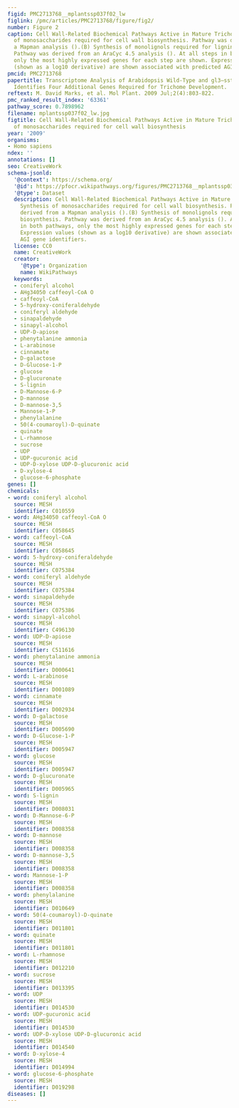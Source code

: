 ```yaml
---
figid: PMC2713768__mplantssp037f02_lw
figlink: /pmc/articles/PMC2713768/figure/fig2/
number: Figure 2
caption: Cell Wall-Related Biochemical Pathways Active in Mature Trichomes.(A) Synthesis
  of monosaccharides required for cell wall biosynthesis. Pathway was derived from
  a Mapman analysis ().(B) Synthesis of monolignols required for lignin biosynthesis.
  Pathway was derived from an AraCyc 4.5 analysis (). At all steps in both pathways,
  only the most highly expressed genes for each step are shown. Expression values
  (shown as a log10 derivative) are shown associated with predicted AGI gene identifiers.
pmcid: PMC2713768
papertitle: Transcriptome Analysis of Arabidopsis Wild-Type and gl3–sst sim Trichomes
  Identifies Four Additional Genes Required for Trichome Development.
reftext: M. David Marks, et al. Mol Plant. 2009 Jul;2(4):803-822.
pmc_ranked_result_index: '63361'
pathway_score: 0.7898962
filename: mplantssp037f02_lw.jpg
figtitle: Cell Wall-Related Biochemical Pathways Active in Mature Trichomes.(A) Synthesis
  of monosaccharides required for cell wall biosynthesis
year: '2009'
organisms:
- Homo sapiens
ndex: ''
annotations: []
seo: CreativeWork
schema-jsonld:
  '@context': https://schema.org/
  '@id': https://pfocr.wikipathways.org/figures/PMC2713768__mplantssp037f02_lw.html
  '@type': Dataset
  description: Cell Wall-Related Biochemical Pathways Active in Mature Trichomes.(A)
    Synthesis of monosaccharides required for cell wall biosynthesis. Pathway was
    derived from a Mapman analysis ().(B) Synthesis of monolignols required for lignin
    biosynthesis. Pathway was derived from an AraCyc 4.5 analysis (). At all steps
    in both pathways, only the most highly expressed genes for each step are shown.
    Expression values (shown as a log10 derivative) are shown associated with predicted
    AGI gene identifiers.
  license: CC0
  name: CreativeWork
  creator:
    '@type': Organization
    name: WikiPathways
  keywords:
  - coniferyl alcohol
  - AHg34050 caffeoyl-CoA O
  - caffeoyl-CoA
  - 5-hydroxy-coniferaldehyde
  - coniferyl aldehyde
  - sinapaldehyde
  - sinapyl-alcohol
  - UDP-D-apiose
  - phenytalanine ammonia
  - L-arabinose
  - cinnamate
  - D-galactose
  - D-Glucose-1-P
  - glucose
  - D-glucuronate
  - S-lignin
  - D-Mannose-6-P
  - D-mannose
  - D-mannose-3,5
  - Mannose-1-P
  - phenylalanine
  - 50(4-coumaroyl)-D-quinate
  - quinate
  - L-rhamnose
  - sucrose
  - UDP
  - UDP-gucuronic acid
  - UDP-D-xylose UDP-D-glucuronic acid
  - D-xylose-4
  - glucose-6-phosphate
genes: []
chemicals:
- word: coniferyl alcohol
  source: MESH
  identifier: C010559
- word: AHg34050 caffeoyl-CoA O
  source: MESH
  identifier: C058645
- word: caffeoyl-CoA
  source: MESH
  identifier: C058645
- word: 5-hydroxy-coniferaldehyde
  source: MESH
  identifier: C075384
- word: coniferyl aldehyde
  source: MESH
  identifier: C075384
- word: sinapaldehyde
  source: MESH
  identifier: C075386
- word: sinapyl-alcohol
  source: MESH
  identifier: C496130
- word: UDP-D-apiose
  source: MESH
  identifier: C511616
- word: phenytalanine ammonia
  source: MESH
  identifier: D000641
- word: L-arabinose
  source: MESH
  identifier: D001089
- word: cinnamate
  source: MESH
  identifier: D002934
- word: D-galactose
  source: MESH
  identifier: D005690
- word: D-Glucose-1-P
  source: MESH
  identifier: D005947
- word: glucose
  source: MESH
  identifier: D005947
- word: D-glucuronate
  source: MESH
  identifier: D005965
- word: S-lignin
  source: MESH
  identifier: D008031
- word: D-Mannose-6-P
  source: MESH
  identifier: D008358
- word: D-mannose
  source: MESH
  identifier: D008358
- word: D-mannose-3,5
  source: MESH
  identifier: D008358
- word: Mannose-1-P
  source: MESH
  identifier: D008358
- word: phenylalanine
  source: MESH
  identifier: D010649
- word: 50(4-coumaroyl)-D-quinate
  source: MESH
  identifier: D011801
- word: quinate
  source: MESH
  identifier: D011801
- word: L-rhamnose
  source: MESH
  identifier: D012210
- word: sucrose
  source: MESH
  identifier: D013395
- word: UDP
  source: MESH
  identifier: D014530
- word: UDP-gucuronic acid
  source: MESH
  identifier: D014530
- word: UDP-D-xylose UDP-D-glucuronic acid
  source: MESH
  identifier: D014540
- word: D-xylose-4
  source: MESH
  identifier: D014994
- word: glucose-6-phosphate
  source: MESH
  identifier: D019298
diseases: []
---
```

